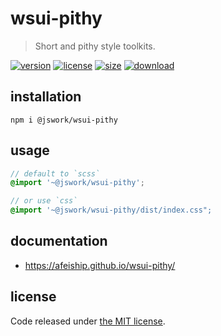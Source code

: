 # wsui-pithy
> Short and pithy style toolkits.

[![version][version-image]][version-url]
[![license][license-image]][license-url]
[![size][size-image]][size-url]
[![download][download-image]][download-url]

## installation
```shell
npm i @jswork/wsui-pithy
```

## usage
```scss
// default to `scss`
@import '~@jswork/wsui-pithy';

// or use `css`
@import '~@jswork/wsui-pithy/dist/index.css";
```

## documentation
- https://afeiship.github.io/wsui-pithy/

## license
Code released under [the MIT license](https://github.com/afeiship/wsui-pithy/blob/master/LICENSE.txt).

[version-image]: https://img.shields.io/npm/v/@jswork/wsui-pithy
[version-url]: https://npmjs.org/package/@jswork/wsui-pithy

[license-image]: https://img.shields.io/npm/l/@jswork/wsui-pithy
[license-url]: https://github.com/afeiship/wsui-pithy/blob/master/LICENSE.txt

[size-image]: https://img.shields.io/bundlephobia/minzip/@jswork/wsui-pithy
[size-url]: https://github.com/afeiship/wsui-pithy/blob/master/dist/wsui-pithy.min.js

[download-image]: https://img.shields.io/npm/dm/@jswork/wsui-pithy
[download-url]: https://www.npmjs.com/package/@jswork/wsui-pithy

